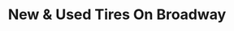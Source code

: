 ---
title: "New & Used Tires On Broadway"
url: /gary/new-and-used-tires-on-broadway/
shop: tyres
---